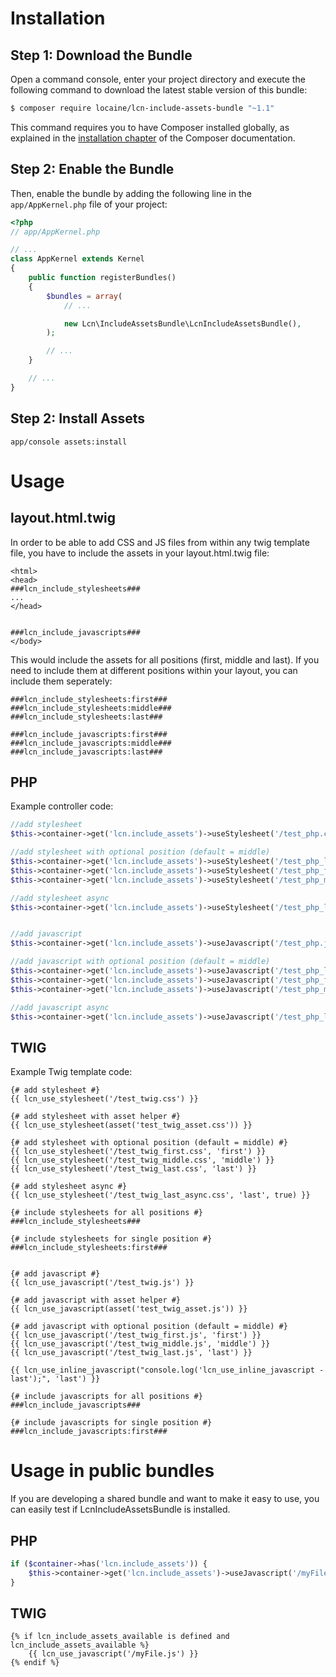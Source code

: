 Installation
============

Step 1: Download the Bundle
---------------------------

Open a command console, enter your project directory and execute the
following command to download the latest stable version of this bundle:

```bash
$ composer require locaine/lcn-include-assets-bundle "~1.1"
```

This command requires you to have Composer installed globally, as explained
in the [installation chapter](https://getcomposer.org/doc/00-intro.md)
of the Composer documentation.

Step 2: Enable the Bundle
-------------------------

Then, enable the bundle by adding the following line in the `app/AppKernel.php`
file of your project:

```php
<?php
// app/AppKernel.php

// ...
class AppKernel extends Kernel
{
    public function registerBundles()
    {
        $bundles = array(
            // ...

            new Lcn\IncludeAssetsBundle\LcnIncludeAssetsBundle(),
        );

        // ...
    }

    // ...
}
```


Step 2: Install Assets
----------------------

    app/console assets:install


Usage
============

layout.html.twig
----------------
In order to be able to add CSS and JS files from within any twig template file, you have to include the assets in your layout.html.twig file:
```tiwg
<html>
<head>
###lcn_include_stylesheets###
...
</head>


###lcn_include_javascripts###
</body>
```

This would include the assets for all positions (first, middle and last).
If you need to include them at different positions within your layout, you can include them seperately:

```tiwg
###lcn_include_stylesheets:first###
###lcn_include_stylesheets:middle###
###lcn_include_stylesheets:last###

###lcn_include_javascripts:first###
###lcn_include_javascripts:middle###
###lcn_include_javascripts:last###
```

PHP
---

Example controller code:

```php
//add stylesheet
$this->container->get('lcn.include_assets')->useStylesheet('/test_php.css');

//add stylesheet with optional position (default = middle)
$this->container->get('lcn.include_assets')->useStylesheet('/test_php_last.css', 'last');
$this->container->get('lcn.include_assets')->useStylesheet('/test_php_first.css', 'first');
$this->container->get('lcn.include_assets')->useStylesheet('/test_php_middle.css', 'middle');

//add stylesheet async
$this->container->get('lcn.include_assets')->useStylesheet('/test_php_last_async.css', 'last', true);


//add javascript
$this->container->get('lcn.include_assets')->useJavascript('/test_php.js');

//add javascript with optional position (default = middle)
$this->container->get('lcn.include_assets')->useJavascript('/test_php_last.js', 'last');
$this->container->get('lcn.include_assets')->useJavascript('/test_php_first.js', 'first');
$this->container->get('lcn.include_assets')->useJavascript('/test_php_middle.js', 'middle');

//add javascript async
$this->container->get('lcn.include_assets')->useJavascript('/test_php_last_async.js', 'last', true);
```

TWIG
----

Example Twig template code:

```tiwg
{# add stylesheet #}
{{ lcn_use_stylesheet('/test_twig.css') }}

{# add stylesheet with asset helper #}
{{ lcn_use_stylesheet(asset('test_twig_asset.css')) }}

{# add stylesheet with optional position (default = middle) #}
{{ lcn_use_stylesheet('/test_twig_first.css', 'first') }}
{{ lcn_use_stylesheet('/test_twig_middle.css', 'middle') }}
{{ lcn_use_stylesheet('/test_twig_last.css', 'last') }}

{# add stylesheet async #}
{{ lcn_use_stylesheet('/test_twig_last_async.css', 'last', true) }}

{# include stylesheets for all positions #}
###lcn_include_stylesheets###

{# include stylesheets for single position #}
###lcn_include_stylesheets:first###


{# add javascript #}
{{ lcn_use_javascript('/test_twig.js') }}

{# add javascript with asset helper #}
{{ lcn_use_javascript(asset('test_twig_asset.js')) }}

{# add javascript with optional position (default = middle) #}
{{ lcn_use_javascript('/test_twig_first.js', 'first') }}
{{ lcn_use_javascript('/test_twig_middle.js', 'middle') }}
{{ lcn_use_javascript('/test_twig_last.js', 'last') }}

{{ lcn_use_inline_javascript("console.log('lcn_use_inline_javascript - last');", 'last') }}

{# include javascripts for all positions #}
###lcn_include_javascripts###

{# include javascripts for single position #}
###lcn_include_javascripts:first###

```


Usage in public bundles
=======================

If you are developing a shared bundle and want to make it easy to use, you can easily test if LcnIncludeAssetsBundle is installed.

PHP
---

```php
if ($container->has('lcn.include_assets')) {
    $this->container->get('lcn.include_assets')->useJavascript('/myFile.js');
}
```

TWIG
---

```twig
{% if lcn_include_assets_available is defined and lcn_include_assets_available %}
    {{ lcn_use_javascript('/myFile.js') }}
{% endif %}
```
